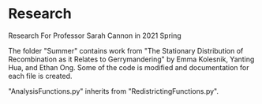 # Research
Research For Professor Sarah Cannon in 2021 Spring

The folder "Summer" contains work from "The Stationary Distribution of Recombination as it Relates to Gerrymandering" by Emma Kolesnik, Yanting Hua, and Ethan Ong. Some of the code is modified and documentation for each file is created.

"AnalysisFunctions.py" inherits from "RedistrictingFunctions.py".
